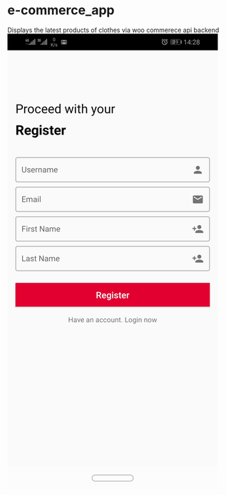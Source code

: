 # e-commerce_app
Displays the latest products of clothes via woo commerece api backend
<img src="images/1-login.jpeg" >

